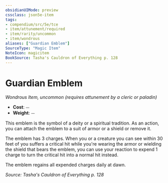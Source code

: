 ```yaml
---
obsidianUIMode: preview
cssclass: json5e-item
tags:
- compendium/src/5e/tce
- item/attunement/required
- item/rarity/uncommon
- item/wondrous
aliases: ["Guardian Emblem"]
SourceType: "Magic Item"
NoteIcon: magicitem
BookSource: Tasha's Cauldron of Everything p. 128
---
```

# Guardian Emblem
*Wondrous Item, uncommon (requires attunement by a cleric or paladin)*  

- **Cost**: ⏤
- **Weight**: ⏤

This emblem is the symbol of a deity or a spiritual tradition. As an action, you can attach the emblem to a suit of armor or a shield or remove it.

The emblem has 3 charges. When you or a creature you can see within 30 feet of you suffers a critical hit while you're wearing the armor or wielding the shield that bears the emblem, you can use your reaction to expend 1 charge to turn the critical hit into a normal hit instead.

The emblem regains all expended charges daily at dawn.

*Source: Tasha's Cauldron of Everything p. 128*